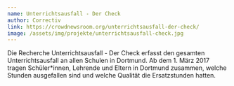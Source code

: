```yaml
---
name: Unterrichtsausfall - Der Check
author: Correctiv
link: https://crowdnewsroom.org/unterrichtsausfall-der-check/
image: /assets/img/projekte/unterrichtsausfall-check.jpg
---
```

Die Recherche Unterrichtsausfall - Der Check erfasst den gesamten Unterrichtsausfall an allen Schulen in Dortmund.
Ab dem 1. März 2017 tragen Schüler*innen, Lehrende und Eltern in Dortmund zusammen, welche Stunden ausgefallen sind
und welche Qualität die Ersatzstunden hatten.


